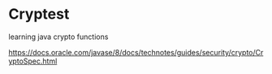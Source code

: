 # Cryptest
learning java crypto functions

https://docs.oracle.com/javase/8/docs/technotes/guides/security/crypto/CryptoSpec.html